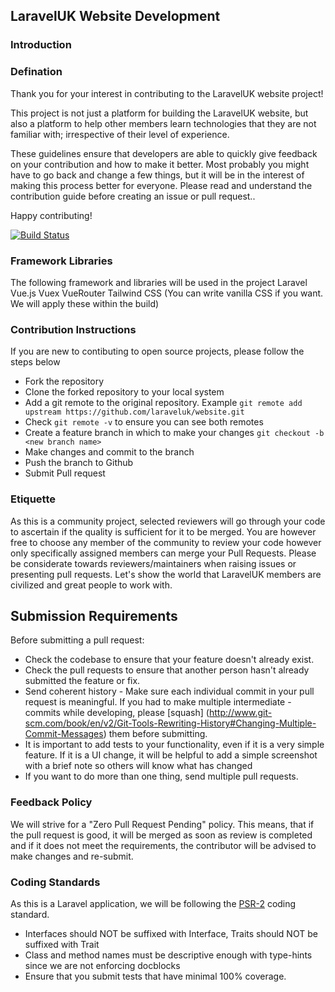 ## LaravelUK Website Development

### Introduction
### Defination

Thank you for your interest in contributing to the LaravelUK website project!  

This project is not just a platform for building the LaravelUK website, but also a platform to help other members learn technologies that they are not familiar with; irrespective of their level of experience.

These guidelines ensure that developers are able to quickly give feedback on your contribution and how to make it better. Most probably you might have to go back and change a few things, but it will be in the interest of making this process better for everyone. Please read and understand the contribution guide before creating an issue or pull request..

Happy contributing!

[![Build Status](https://travis-ci.org/laraveluk/website.svg?branch=master)](https://travis-ci.org/laraveluk/website)

### Framework Libraries ###
The following framework and libraries will be used in the project
Laravel
Vue.js
Vuex
VueRouter
Tailwind CSS (You can write vanilla CSS if you want. We will apply these within the build)

### Contribution Instructions
If you are new to contibuting to open source projects, please follow the steps below
- Fork the repository
- Clone the forked repository to your local system
- Add a git remote to the original repository. Example `git remote add upstream https://github.com/laraveluk/website.git`
- Check `git remote -v` to ensure you can see both remotes
- Create a feature branch in which to make your changes `git checkout -b <new branch name>`
- Make changes and commit to the branch
- Push the branch to Github
- Submit Pull request

### Etiquette
As this is a community project, selected reviewers will go through your code to ascertain if the quality is sufficient for it to be merged. You are however free to choose any member of the community to review your code however only specifically assigned members can merge your Pull Requests. Please be considerate towards reviewers/maintainers when raising issues or presenting pull requests. Let's show the world that LaravelUK members are civilized and great people to work with.

## Submission Requirements
Before submitting a pull request:
- Check the codebase to ensure that your feature doesn't already exist.
- Check the pull requests to ensure that another person hasn't already submitted the feature or fix.
- Send coherent history - Make sure each individual commit in your pull request is meaningful. If you had to make multiple intermediate - commits while developing, please [squash] (http://www.git-scm.com/book/en/v2/Git-Tools-Rewriting-History#Changing-Multiple-Commit-Messages) them before submitting.
- It is important to add tests to your functionality, even if it is a very simple feature. If it is a UI change, it will be helpful to add a simple screenshot with a brief note so others will know what has changed
- If you want to do more than one thing, send multiple pull requests.

### Feedback Policy

We will strive for a "Zero Pull Request Pending" policy. This means, that if the pull request is good, it will be merged as soon as review is completed and if it does not meet the requirements, the contributor will be advised to make changes and re-submit.


### Coding Standards
As this is a Laravel application, we will be following the [PSR-2](https://github.com/php-fig/fig-standards/blob/master/accepted/PSR-2-coding-style-guide.md) coding standard.
 - Interfaces should NOT be suffixed with Interface, Traits should NOT be suffixed with Trait
 - Class and method names must be descriptive enough with type-hints since we are not enforcing docblocks
 - Ensure that you submit tests that have minimal 100% coverage.
